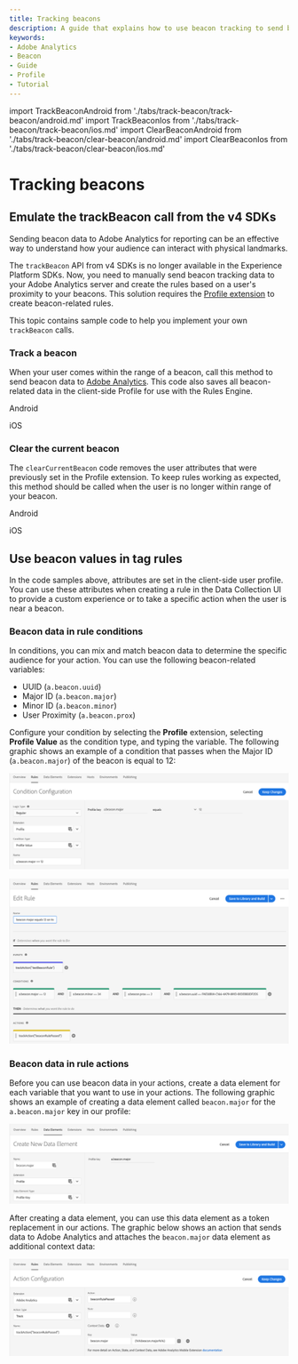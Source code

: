 ```yaml
---
title: Tracking beacons
description: A guide that explains how to use beacon tracking to send beacon data to Adobe Analytics.
keywords:
- Adobe Analytics
- Beacon
- Guide
- Profile
- Tutorial
---
```


import TrackBeaconAndroid from './tabs/track-beacon/track-beacon/android.md'
import TrackBeaconIos from './tabs/track-beacon/track-beacon/ios.md'
import ClearBeaconAndroid from './tabs/track-beacon/clear-beacon/android.md'
import ClearBeaconIos from './tabs/track-beacon/clear-beacon/ios.md'

# Tracking beacons

## Emulate the trackBeacon call from the v4 SDKs

Sending beacon data to Adobe Analytics for reporting can be an effective way to understand how your audience can interact with physical landmarks.

The `trackBeacon` API from v4 SDKs is no longer available in the Experience Platform SDKs. Now, you need to manually send beacon tracking data to your Adobe Analytics server and create the rules based on a user's proximity to your beacons. This solution requires the [Profile extension](../../home/base-extensions/profile/index.md) to create beacon-related rules.

This topic contains sample code to help you implement your own `trackBeacon` calls.

### Track a beacon

When your user comes within the range of a beacon, call this method to send beacon data to [Adobe Analytics](./index.md). This code also saves all beacon-related data in the client-side Profile for use with the Rules Engine.

<TabsBlock orientation="horizontal" slots="heading, content" repeat="2"/>

Android

<TrackBeaconAndroid/>

iOS

<TrackBeaconIos/>

### Clear the current beacon

The `clearCurrentBeacon` code removes the user attributes that were previously set in the Profile extension. To keep rules working as expected, this method should be called when the user is no longer within range of your beacon.

<TabsBlock orientation="horizontal" slots="heading, content" repeat="2"/>

Android

<ClearBeaconAndroid/>

iOS

<ClearBeaconIos/>

## Use beacon values in tag rules

In the code samples above, attributes are set in the client-side user profile. You can use these attributes when creating a rule in the Data Collection UI to provide a custom experience or to take a specific action when the user is near a beacon.

### Beacon data in rule conditions

In conditions, you can mix and match beacon data to determine the specific audience for your action. You can use the following beacon-related variables:

* UUID (`a.beacon.uuid`)
* Major ID (`a.beacon.major`)
* Minor ID (`a.beacon.minor`)
* User Proximity (`a.beacon.prox`)

Configure your condition by selecting the **Profile** extension, selecting **Profile Value** as the condition type, and typing the variable. The following graphic shows an example of a condition that passes when the Major ID (`a.beacon.major`) of the beacon is equal to 12:

![](./assets/track-beacon/beacon-condition.png)

![](./assets/track-beacon/beacon-rule.png)

### Beacon data in rule actions

Before you can use beacon data in your actions, create a data element for each variable that you want to use in your actions. The following graphic shows an example of creating a data element called `beacon.major` for the `a.beacon.major` key in our profile:

![](./assets/track-beacon/beacon-data-element.png)

After creating a data element, you can use this data element as a token replacement in our actions. The graphic below shows an action that sends data to Adobe Analytics and attaches the `beacon.major` data element as additional context data:

![](./assets/track-beacon/beacon-token-replacement.png)
